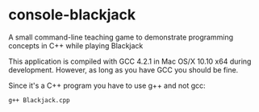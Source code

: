 # console-blackjack
A small command-line teaching game to demonstrate programming concepts in C++ while playing Blackjack

This application is compiled with GCC 4.2.1 in Mac OS/X 10.10 x64 during development. However, as long as you have GCC you should be fine.

Since it's a C++ program you have to use g++ and not gcc:

	g++ Blackjack.cpp
